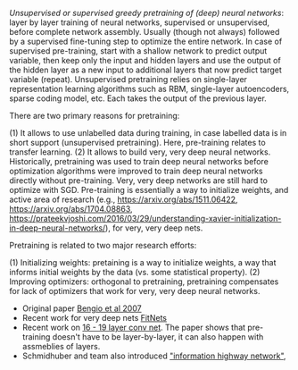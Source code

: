 *Unsupervised or supervised greedy pretraining of (deep) neural networks*: layer by layer training of neural networks, supervised or unsupervised, before complete network assembly. Usually (though not always) followed by a supervised fine-tuning step to optimize the entire network. In case of supervised pre-training, start with a shallow network to predict output variable, then keep only the input and hidden layers and use the output of the hidden layer as a new input to additional layers that now predict target variable (repeat). Unsupervised pretraining relies on single-layer representation learning algorithms such as RBM, single-layer autoencoders, sparse coding model, etc. Each takes the output of the previous layer. 

There are two primary reasons for pretraining: 

(1) It allows to use unlabelled data during training, in case labelled data is in short support (unsupervised pretraining). Here, pre-training relates to transfer learning.
(2) It allows to build very, very deep neural networks. Historically, pretraining was used to train deep neural networks before optimization algorithms were improved to train deep neural networks directly without pre-training. Very, very deep networks are still hard to optimize with SGD. Pre-training is essentially a way to initialize weights, and active area of research (e.g., https://arxiv.org/abs/1511.06422, https://arxiv.org/abs/1704.08863, https://prateekvjoshi.com/2016/03/29/understanding-xavier-initialization-in-deep-neural-networks/), for very, very deep nets. 

Pretraining is related to two major research efforts:

(1) Initializing weights: pretaining is a way to initialize weights, a way that informs initial weights by the data (vs. some statistical property).
(2) Improving optimizers: orthogonal to pretraining, pretraining compensates for lack of optimizers that work for very, very deep neural networks. 

 - Original paper [Bengio et al 2007](https://papers.nips.cc/paper/3048-greedy-layer-wise-training-of-deep-networks.pdf)
 - Recent work for very deep nets [FitNets](https://arxiv.org/abs/1412.6550)
 - Recent work on [16 - 19 layer conv net](https://arxiv.org/pdf/1409.1556.pdf). The paper shows that pre-training doesn't have to be layer-by-layer, it can also happen with assmeblies of layers. 
 - Schmidhuber and team also introduced ["information highway network"](http://papers.nips.cc/paper/5850-training-very-deep-networks.pdf), 

